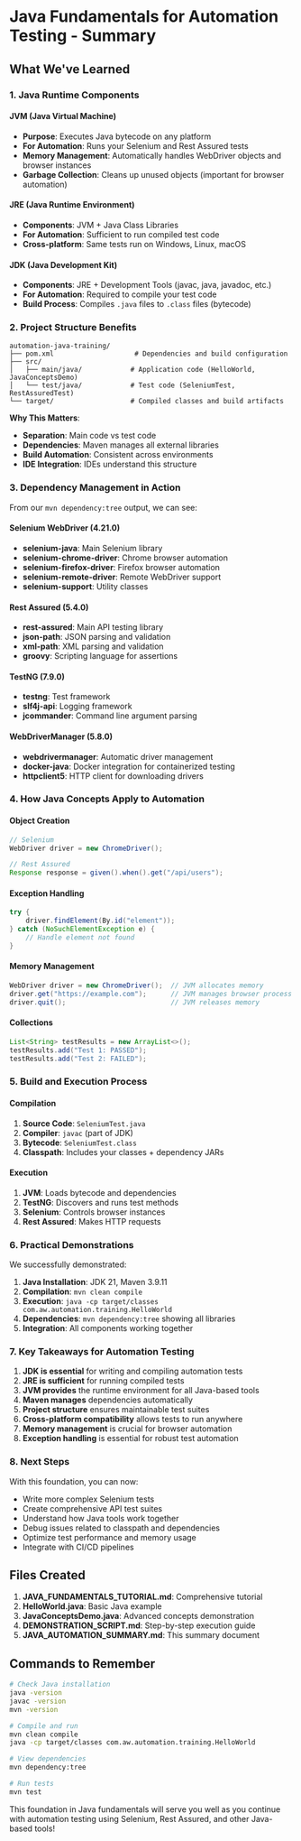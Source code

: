 # Java Fundamentals for Automation Testing - Summary

## What We've Learned

### 1. Java Runtime Components

#### JVM (Java Virtual Machine)
- **Purpose**: Executes Java bytecode on any platform
- **For Automation**: Runs your Selenium and Rest Assured tests
- **Memory Management**: Automatically handles WebDriver objects and browser instances
- **Garbage Collection**: Cleans up unused objects (important for browser automation)

#### JRE (Java Runtime Environment)
- **Components**: JVM + Java Class Libraries
- **For Automation**: Sufficient to run compiled test code
- **Cross-platform**: Same tests run on Windows, Linux, macOS

#### JDK (Java Development Kit)
- **Components**: JRE + Development Tools (javac, java, javadoc, etc.)
- **For Automation**: Required to compile your test code
- **Build Process**: Compiles `.java` files to `.class` files (bytecode)

### 2. Project Structure Benefits

```
automation-java-training/
├── pom.xml                    # Dependencies and build configuration
├── src/
│   ├── main/java/            # Application code (HelloWorld, JavaConceptsDemo)
│   └── test/java/            # Test code (SeleniumTest, RestAssuredTest)
└── target/                   # Compiled classes and build artifacts
```

**Why This Matters**:
- **Separation**: Main code vs test code
- **Dependencies**: Maven manages all external libraries
- **Build Automation**: Consistent across environments
- **IDE Integration**: IDEs understand this structure

### 3. Dependency Management in Action

From our `mvn dependency:tree` output, we can see:

#### Selenium WebDriver (4.21.0)
- **selenium-java**: Main Selenium library
- **selenium-chrome-driver**: Chrome browser automation
- **selenium-firefox-driver**: Firefox browser automation
- **selenium-remote-driver**: Remote WebDriver support
- **selenium-support**: Utility classes

#### Rest Assured (5.4.0)
- **rest-assured**: Main API testing library
- **json-path**: JSON parsing and validation
- **xml-path**: XML parsing and validation
- **groovy**: Scripting language for assertions

#### TestNG (7.9.0)
- **testng**: Test framework
- **slf4j-api**: Logging framework
- **jcommander**: Command line argument parsing

#### WebDriverManager (5.8.0)
- **webdrivermanager**: Automatic driver management
- **docker-java**: Docker integration for containerized testing
- **httpclient5**: HTTP client for downloading drivers

### 4. How Java Concepts Apply to Automation

#### Object Creation
```java
// Selenium
WebDriver driver = new ChromeDriver();

// Rest Assured
Response response = given().when().get("/api/users");
```

#### Exception Handling
```java
try {
    driver.findElement(By.id("element"));
} catch (NoSuchElementException e) {
    // Handle element not found
}
```

#### Memory Management
```java
WebDriver driver = new ChromeDriver();  // JVM allocates memory
driver.get("https://example.com");      // JVM manages browser process
driver.quit();                          // JVM releases memory
```

#### Collections
```java
List<String> testResults = new ArrayList<>();
testResults.add("Test 1: PASSED");
testResults.add("Test 2: FAILED");
```

### 5. Build and Execution Process

#### Compilation
1. **Source Code**: `SeleniumTest.java`
2. **Compiler**: `javac` (part of JDK)
3. **Bytecode**: `SeleniumTest.class`
4. **Classpath**: Includes your classes + dependency JARs

#### Execution
1. **JVM**: Loads bytecode and dependencies
2. **TestNG**: Discovers and runs test methods
3. **Selenium**: Controls browser instances
4. **Rest Assured**: Makes HTTP requests

### 6. Practical Demonstrations

We successfully demonstrated:

1. **Java Installation**: JDK 21, Maven 3.9.11
2. **Compilation**: `mvn clean compile`
3. **Execution**: `java -cp target/classes com.aw.automation.training.HelloWorld`
4. **Dependencies**: `mvn dependency:tree` showing all libraries
5. **Integration**: All components working together

### 7. Key Takeaways for Automation Testing

1. **JDK is essential** for writing and compiling automation tests
2. **JRE is sufficient** for running compiled tests
3. **JVM provides** the runtime environment for all Java-based tools
4. **Maven manages** dependencies automatically
5. **Project structure** ensures maintainable test suites
6. **Cross-platform compatibility** allows tests to run anywhere
7. **Memory management** is crucial for browser automation
8. **Exception handling** is essential for robust test automation

### 8. Next Steps

With this foundation, you can now:
- Write more complex Selenium tests
- Create comprehensive API test suites
- Understand how Java tools work together
- Debug issues related to classpath and dependencies
- Optimize test performance and memory usage
- Integrate with CI/CD pipelines

## Files Created

1. **JAVA_FUNDAMENTALS_TUTORIAL.md**: Comprehensive tutorial
2. **HelloWorld.java**: Basic Java example
3. **JavaConceptsDemo.java**: Advanced concepts demonstration
4. **DEMONSTRATION_SCRIPT.md**: Step-by-step execution guide
5. **JAVA_AUTOMATION_SUMMARY.md**: This summary document

## Commands to Remember

```bash
# Check Java installation
java -version
javac -version
mvn -version

# Compile and run
mvn clean compile
java -cp target/classes com.aw.automation.training.HelloWorld

# View dependencies
mvn dependency:tree

# Run tests
mvn test
```

This foundation in Java fundamentals will serve you well as you continue with automation testing using Selenium, Rest Assured, and other Java-based tools!
